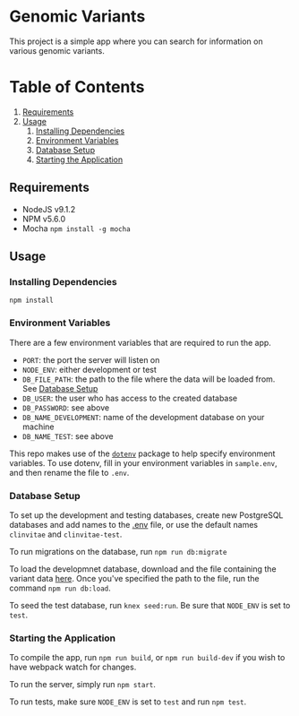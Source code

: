 # Genomic Variants

This project is a simple app where you can search for information on various genomic variants.

# Table of Contents

1. [Requirements](#requirements)
1. [Usage](#Usage)
   1. [Installing Dependencies](#installing-dependencies)
   1. [Environment Variables](#environment-variables)
   1. [Database Setup](#database-setup)
   1. [Starting the Application](#starting-the-application)

## Requirements

- NodeJS v9.1.2
- NPM v5.6.0
- Mocha `npm install -g mocha`

## Usage

### Installing Dependencies

`npm install`

### Environment Variables

There are a few environment variables that are required to run the app.

- `PORT`: the port the server will listen on
- `NODE_ENV`: either development or test
- `DB_FILE_PATH`: the path to the file where the data will be loaded from. See [Database Setup](#database-setup)
- `DB_USER`: the user who has access to the created database
- `DB_PASSWORD`: see above
- `DB_NAME_DEVELOPMENT`: name of the development database on your machine
- `DB_NAME_TEST`: see above


This repo makes use of the [`dotenv`](https://www.npmjs.com/package/dotenv) package to help specify environment variables. To use dotenv, fill in your environment variables in `sample.env`, and then rename the file to `.env`.

### Database Setup

To set up the development and testing databases, create new PostgreSQL databases and add names to the [.env](#environment-variables) file, or use the default names `clinvitae` and `clinvitae-test`.

To run migrations on the database, run `npm run db:migrate`

To load the developmnet database, download and the file containing the variant data [here](http://clinvitae.invitae.com/download). Once you've specified the path to the file, run the command `npm run db:load`.

To seed the test database, run `knex seed:run`. Be sure that `NODE_ENV` is set to `test`.

### Starting the Application

To compile the app, run `npm run build`, or `npm run build-dev` if you wish to have webpack watch for changes.

To run the server, simply run `npm start`.

To run tests, make sure `NODE_ENV` is set to `test` and run `npm test`.
